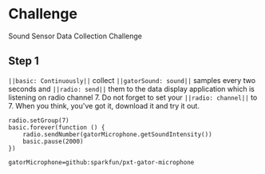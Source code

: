  # Challenge
Sound Sensor Data Collection Challenge

## Step 1
``||basic: Continuously||`` collect ``||gatorSound: sound||`` samples every two seconds and ``||radio: send||`` them 
to the data display application which is listening on radio channel 7. 
Do not forget to set your ``||radio: channel||`` to 7.
When you think, you've got it, download it and try it out.

```blocks
radio.setGroup(7)
basic.forever(function () {
    radio.sendNumber(gatorMicrophone.getSoundIntensity())
    basic.pause(2000)
})
```




```package
gatorMicrophone=github:sparkfun/pxt-gator-microphone
```


